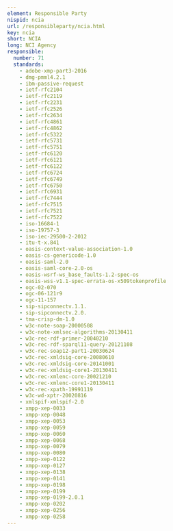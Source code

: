 ```yaml
---
element: Responsible Party
nispid: ncia
url: /responsibleparty/ncia.html
key: ncia
short: NCIA
long: NCI Agency
responsible:
  number: 71
  standards:
    - adobe-xmp-part3-2016
    - dmg-pmml4.2.1
    - ibm-passive-request
    - ietf-rfc2104
    - ietf-rfc2119
    - ietf-rfc2231
    - ietf-rfc2526
    - ietf-rfc2634
    - ietf-rfc4861
    - ietf-rfc4862
    - ietf-rfc5322
    - ietf-rfc5731
    - ietf-rfc5751
    - ietf-rfc6120
    - ietf-rfc6121
    - ietf-rfc6122
    - ietf-rfc6724
    - ietf-rfc6749
    - ietf-rfc6750
    - ietf-rfc6931
    - ietf-rfc7444
    - ietf-rfc7515
    - ietf-rfc7521
    - ietf-rfc7522
    - iso-16684-1
    - iso-19757-3
    - iso-iec-29500-2-2012
    - itu-t-x.841
    - oasis-context-value-association-1.0
    - oasis-cs-genericode-1.0
    - oasis-saml-2.0
    - oasis-saml-core-2.0-os
    - oasis-wsrf-ws_base_faults-1.2-spec-os
    - oasis-wss-v1.1-spec-errata-os-x509tokenprofile
    - ogc-02-070
    - ogc-06-121r9
    - ogc-11-157
    - sip-sipconnectv.1.1.
    - sip-sipconnectv.2.0.
    - tma-crisp-dm-1.0
    - w3c-note-soap-20000508
    - w3c-note-xmlsec-algorithms-20130411
    - w3c-rec-rdf-primer-20040210
    - w3c-rec-rdf-sparql11-query-20121108
    - w3c-rec-soap12-part1-20030624
    - w3c-rec-xmldsig-core-20080610
    - w3c-rec-xmldsig-core-20141001
    - w3c-rec-xmldsig-core1-20130411
    - w3c-rec-xmlenc-core-20021210
    - w3c-rec-xmlenc-core1-20130411
    - w3c-rec-xpath-19991119
    - w3c-wd-xptr-20020816
    - xmlspif-xmlspif-2.0
    - xmpp-xep-0033
    - xmpp-xep-0048
    - xmpp-xep-0053
    - xmpp-xep-0059
    - xmpp-xep-0060
    - xmpp-xep-0068
    - xmpp-xep-0079
    - xmpp-xep-0080
    - xmpp-xep-0122
    - xmpp-xep-0127
    - xmpp-xep-0138
    - xmpp-xep-0141
    - xmpp-xep-0198
    - xmpp-xep-0199
    - xmpp-xep-0199-2.0.1
    - xmpp-xep-0202
    - xmpp-xep-0256
    - xmpp-xep-0258
---
```

